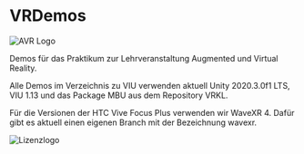 # VRDemos

![AVR Logo](http://webhome.hs-kl.de/~brill/Assets/images/vrlogo.jpg)

Demos für das Praktikum zur Lehrveranstaltung Augmented und Virtual Reality. 

Alle Demos im Verzeichnis zu VIU verwenden aktuell Unity 2020.3.0f1 LTS, VIU 1.13 und das Package MBU aus dem Repository VRKL.

Für die Versionen der HTC Vive Focus Plus verwenden wir WaveXR 4. Dafür gibt es aktuell einen eigenen Branch mit der Bezeichnung wavexr.



![Lizenzlogo](https://licensebuttons.net/l/by-nc-sa/3.0/de/88x31.png)
